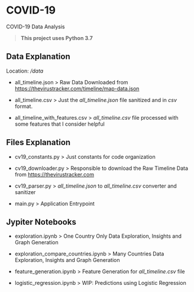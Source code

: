 # COVID-19
COVID-19 Data Analysis

> **This project uses Python 3.7**

## Data Explanation
Location: */data*

* all_timeline.json > Raw Data Downloaded from https://thevirustracker.com/timeline/map-data.json

* all_timeline.csv > Just the *all_timeline.json* file sanitized and in *csv* format.

* all_timeline_with_features.csv > *all_timeline.csv* file processed with some features that I consider helpful

## Files Explanation

* cv19_constants.py > Just constants for code organization

* cv19_downloader.py > Responsible to download the Raw Timeline Data from https://thevirustracker.com

* cv19_parser.py > *all_timeline.json* to *all_timeline.csv* converter and sanitizer

* main.py > Application Entrypoint

## Jypiter Notebooks
* exploration.ipynb > One Country Only Data Exploration, Insights and Graph Generation

* exploration_compare_countries.ipynb > Many Countries Data Exploration, Insights and Graph Generation

* feature_generation.ipynb > Feature Generation for *all_timeline.csv* file

* logistic_regression.ipynb > WIP: Predictions using Logistic Regression
